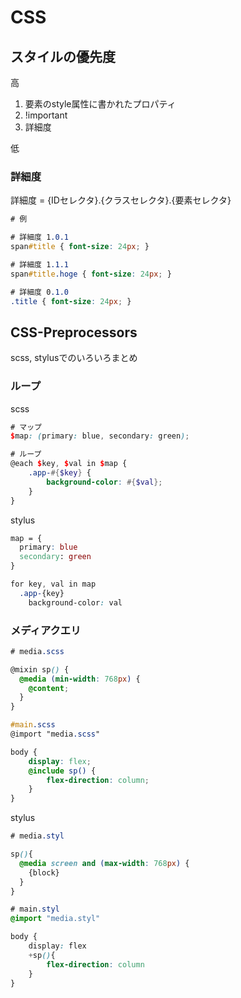 

# CSS

## スタイルの優先度

高
1. 要素のstyle属性に書かれたプロパティ
1. !important
1. 詳細度

低

### 詳細度

詳細度 = {IDセレクタ}.{クラスセレクタ}.{要素セレクタ}

```css
# 例

# 詳細度 1.0.1
span#title { font-size: 24px; }

# 詳細度 1.1.1
span#title.hoge { font-size: 24px; }

# 詳細度 0.1.0
.title { font-size: 24px; }
```

## CSS-Preprocessors

scss, stylusでのいろいろまとめ

### ループ

scss
```scss
# マップ
$map: (primary: blue, secondary: green);

# ループ
@each $key, $val in $map {
    .app-#{$key} {
        background-color: #{$val};
    }
}
```

stylus
```css
map = {
  primary: blue
  secondary: green
}

for key, val in map
  .app-{key}
    background-color: val
```

### メディアクエリ

```scss
# media.scss

@mixin sp() {
  @media (min-width: 768px) {
    @content;
  }
}
```
```scss
#main.scss
@import "media.scss"

body {
    display: flex;
    @include sp() {
        flex-direction: column;
    }
}
```

stylus
```css
# media.styl

sp(){
  @media screen and (max-width: 768px) {
    {block}
  }
}
```
```css
# main.styl
@import "media.styl"

body {
    display: flex
    +sp(){
        flex-direction: column
    }
}
```
